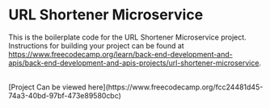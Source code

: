 # URL Shortener Microservice

This is the boilerplate code for the URL Shortener Microservice project. Instructions for building your project can be found at https://www.freecodecamp.org/learn/back-end-development-and-apis/back-end-development-and-apis-projects/url-shortener-microservice.

<br>
[Project Can be viewed here](https://www.freecodecamp.org/fcc24481d45-74a3-40bd-97bf-473e89580cbc)
